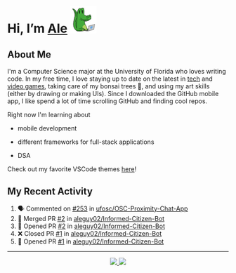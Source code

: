 <!---
Credit to @wei and @AlexanderWangY for inspiration
--->

<p>
  <h1>
    Hi, I’m <a href="https://github.com/aleguy02">Ale</a>
    <img src="public/images/gator.png" width="60">
  </h1>
<p/>

<h2>About Me</h2>

  I'm a Computer Science major at the University of Florida who loves writing code.
  In my free time, I love staying up to date on the latest in <a href="https://techcrunch.com/" target="_blank">tech</a> 
  and <a href="https://www.youtube.com/c/SkillUp" target="_blank">video games</a>, 
  taking care of my bonsai trees 🌱, 
  and using my art skills (either by drawing or making UIs).
  Since I downloaded the GitHub mobile app, I like spend a lot of time scrolling GitHub and finding cool repos.


Right now I'm learning about
- mobile development
- different frameworks for full-stack applications
- DSA

  <!--- TODO: add button to follow profile here --->

Check out my favorite VSCode themes <a href="https://github.com/aleguy02/aleguy02/tree/main/config/VSCode%20Themes">here</a>!

<h2>My Recent Activity</h2>

<!--START_SECTION:activity-->
1. 🗣 Commented on [#253](https://github.com/ufosc/OSC-Proximity-Chat-App/issues/253#issuecomment-2489952571) in [ufosc/OSC-Proximity-Chat-App](https://github.com/ufosc/OSC-Proximity-Chat-App)
2. 🎉 Merged PR [#2](https://github.com/aleguy02/Informed-Citizen-Bot/pull/2) in [aleguy02/Informed-Citizen-Bot](https://github.com/aleguy02/Informed-Citizen-Bot)
3. 💪 Opened PR [#2](https://github.com/aleguy02/Informed-Citizen-Bot/pull/2) in [aleguy02/Informed-Citizen-Bot](https://github.com/aleguy02/Informed-Citizen-Bot)
4. ❌ Closed PR [#1](https://github.com/aleguy02/Informed-Citizen-Bot/pull/1) in [aleguy02/Informed-Citizen-Bot](https://github.com/aleguy02/Informed-Citizen-Bot)
5. 💪 Opened PR [#1](https://github.com/aleguy02/Informed-Citizen-Bot/pull/1) in [aleguy02/Informed-Citizen-Bot](https://github.com/aleguy02/Informed-Citizen-Bot)
<!--END_SECTION:activity-->


-----
<p align="center">
  <a href="https://github.com/aleguy02">
    <img src="https://img.shields.io/badge/github-@aleguy02-211F1F?logo=github&logoColor=white&style=flat-square" />
  </a>
  <a href="https://www.linkedin.com/in/alejandrovillate1/">
    <img src="https://img.shields.io/badge/linkedin-Alejandro_Villate-0072B1?logo=linkedin&style=flat-square" />
  </a>
</p>
